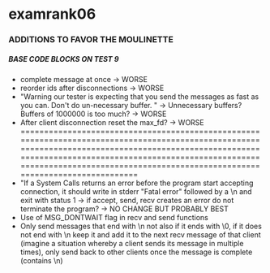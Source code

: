 # examrank06

### ADDITIONS TO FAVOR THE MOULINETTE 
##### BASE CODE BLOCKS ON TEST 9
* complete message at once -> WORSE
* reorder ids after disconnections -> WORSE
* "Warning our tester is expecting that you send the messages as fast as you can. Don't do un-necessary buffer.
" -> Unnecessary buffers? Buffers of 1000000 is too much? -> WORSE
* After client disconnection reset the max_fd? -> WORSE
========================================================================================================================================================================================================================================================================================
* "If a System Calls returns an error before the program start accepting connection, it should write in stderr "Fatal error" followed by a \n and exit with status 1 -> if accept, send, recv creates an error do not terminate the program? -> NO CHANGE BUT PROBABLY BEST
* Use of MSG_DONTWAIT flag in recv and send functions
* Only send messages that end with \n not also if it ends with \0, if it does not end with \n keep it and add it to the next recv message of that client (imagine a situation whereby a client sends its message in multiple times), only send back to other clients once the message is complete (contains \n)

